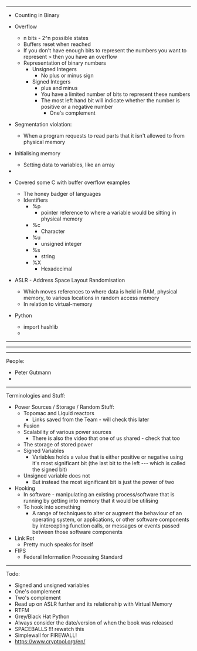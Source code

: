 
----
- Counting in Binary
- Overflow
	- n bits - 2^n possible states 
	- Buffers reset when reached
	- If you don't have enough bits to represent the numbers you want to represent > then you have an overflow
	- Representation of binary numbers
		- Unsigned Integers
			- No plus or minus sign
		- Signed Integers
			- plus and minus
			- You have a limited number of bits to represent these numbers
			- The most left hand bit will indicate whether the number is positive or a negative number
				- One's complement
- Segmentation violation:
	- When a program requests to read parts that it isn't allowed to from physical memory
- Initialising memory
	- Setting data to variables, like an array
- 
- Covered some C with buffer overflow examples
	- The honey badger of languages
	- Identifiers
		- %p 
			- pointer reference to where a variable would be sitting in physical memory
		- %c
			- Character
		- %u
			- unsigned integer
		- %s
			- string
		- %X
			- Hexadecimal
- ASLR - Address Space Layout Randomisation
	- Which moves references to where data is held in RAM, physical memory, to various locations in random access memory
	- In relation to virtual-memory

- Python
	- import hashlib
	- 
---

---

----
People:
- Peter Gutmann
- 
---
Terminologies and Stuff:
- Power Sources / Storage / Random Stuff:
	- Topomac and Liquid reactors
		- Links saved from the Team - will check this later
	- Fusion
	- Scalability of various power sources
		- There is also the video that one of us shared - check that too
	- The storage of stored power
	- Signed Variables
		- Variables holds a value that is either positive or negative using it's most significant bit (the last bit to the left --- which is called the signed bit)
	- Unsigned variable does not
		- But instead the most significant bit is just the power of two 
- Hooking
	- In software - manipulating an existing process/software that is running by getting into memory that it would be utilising
	- To hook into something
		- A range of techniques to alter or augment the behaviour of an operating system, or applications, or other software components by intercepting function calls, or messages or events passed between those software components
- Link Rot
	- Pretty much speaks for itself
- FIPS
	- Federal Information Processing Standard
---
Todo:
- Signed and unsigned variables
- One's complement
- Two's complement
- Read up on ASLR further and its relationship with Virtual Memory
- RTFM
- Grey/Black Hat Python
- Always consider the date/version of when the book was released
- SPACEBALLS !!! rewatch this
- Simplewall for FIREWALL!
- https://www.cryptool.org/en/